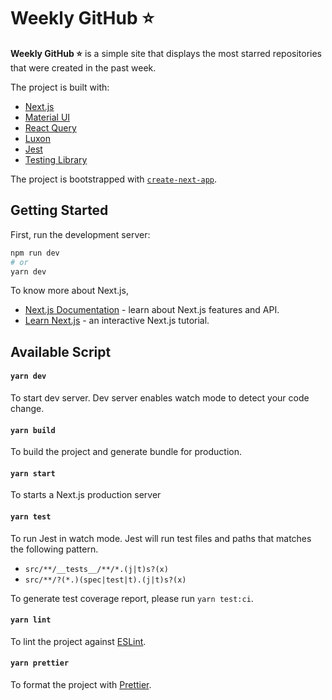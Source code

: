 # Weekly GitHub ⭐️

**Weekly GitHub ⭐️** is a simple site that displays the most starred repositories that were created in the past week.

The project is built with:

- [Next.js](https://nextjs.org)
- [Material UI](https://material-ui.com/)
- [React Query](https://react-query.tanstack.com/overview)
- [Luxon](https://moment.github.io/luxon/)
- [Jest](https://jestjs.io/)
- [Testing Library](https://testing-library.com/)

The project is bootstrapped with [`create-next-app`](https://github.com/vercel/next.js/tree/canary/packages/create-next-app).

## Getting Started

First, run the development server:

```bash
npm run dev
# or
yarn dev
```

To know more about Next.js,

- [Next.js Documentation](https://nextjs.org/docs) - learn about Next.js features and API.
- [Learn Next.js](https://nextjs.org/learn) - an interactive Next.js tutorial.

## Available Script

#### `yarn dev`

To start dev server. Dev server enables watch mode to detect your code change.

#### `yarn build`

To build the project and generate bundle for production.

#### `yarn start`

To starts a Next.js production server

#### `yarn test`

To run Jest in watch mode. Jest will run test files and paths that matches the following pattern.

- `src/**/__tests__/**/*.(j|t)s?(x)`
- `src/**/?(*.)(spec|test|t).(j|t)s?(x)`

To generate test coverage report, please run `yarn test:ci`.

#### `yarn lint`

To lint the project against [ESLint](https://eslint.org/).

#### `yarn prettier`

To format the project with [Prettier](https://prettier.io/).

